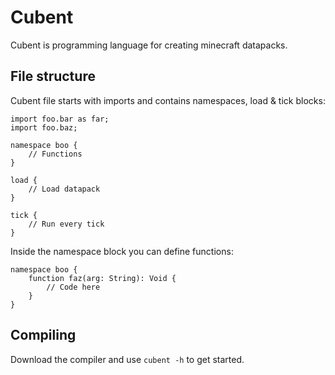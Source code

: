 # Cubent

Cubent is programming language for creating minecraft datapacks.

## File structure

Cubent file starts with imports and contains namespaces, load & tick blocks:
```cubent
import foo.bar as far;
import foo.baz;

namespace boo {
    // Functions
}

load {
    // Load datapack
}

tick {
    // Run every tick
}
```
Inside the namespace block you can define functions:
```cubent
namespace boo {
    function faz(arg: String): Void {
        // Code here
    }
}
```

## Compiling
Download the compiler and use `cubent -h` to get started.